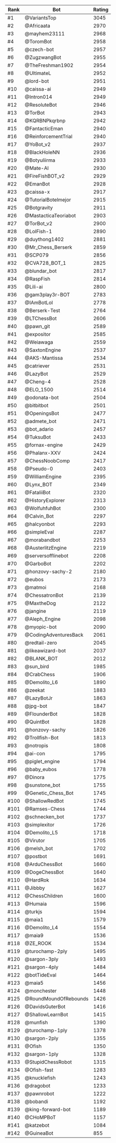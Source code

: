 Rank|Bot|Rating
---|---|---
#1|@VariantsTop|3045
#2|@Africaata|2970
#3|@mayhem23111|2968
#4|@ToromBot|2958
#5|@czech-bot|2957
#6|@ZugzwangBot|2955
#7|@TheFreshman1902|2954
#8|@UltimateL|2952
#9|@lord-bot|2951
#10|@caissa-ai|2949
#11|@Intron014|2949
#12|@ResoluteBot|2946
#13|@TorBot|2943
#14|@KQRBNPkqrbnp|2942
#15|@FantacticEman|2940
#16|@ReinforcementTrial|2940
#17|@YoBot_v2|2937
#18|@BlackHoleNN|2936
#19|@Botyuliirma|2933
#20|@Mate-AI|2930
#21|@FireFishBOT_v2|2929
#22|@EmanBot|2928
#23|@caissa-x|2917
#24|@TutorialBotelmejor|2915
#25|@Botgravity|2911
#26|@MastacticaTeoriabot|2903
#27|@TorBot_v2|2900
#28|@LolFish-1|2890
#29|@duythong1402|2881
#30|@Mr_Chess_Berserk|2859
#31|@SCP079|2856
#32|@CVA728_BOT_1|2825
#33|@blundar_bot|2817
#34|@RaspFish|2814
#35|@Lili-ai|2800
#36|@gam3play3r-BOT|2783
#37|@IAmBotLol|2778
#38|@Berserk-Test|2764
#39|@LTChessBot|2606
#40|@pawn_git|2589
#41|@expositor|2585
#42|@Weiawaga|2559
#43|@SaxtonEngine|2537
#44|@AKS-Mantissa|2534
#45|@catriever|2531
#46|@LazyBot|2529
#47|@Cheng-4|2528
#48|@ELO_1500|2514
#49|@odonata-bot|2504
#50|@bitbitbot|2501
#51|@OpeningsBot|2477
#52|@admete_bot|2471
#53|@bot_adario|2457
#54|@TuksuBot|2433
#55|@fornax-engine|2429
#56|@Phalanx-XXV|2424
#57|@ChessNoobComp|2417
#58|@Pseudo-0|2403
#59|@WilliamEngine|2395
#60|@Lynx_BOT|2349
#61|@FataliiBot|2320
#62|@HistoryExplorer|2313
#63|@WolfuhfuhBot|2300
#64|@Calvin_Bot|2297
#65|@halcyonbot|2293
#66|@simpleEval|2287
#67|@morabandbot|2253
#68|@AusterlitzEngine|2219
#69|@serversofflinebot|2208
#70|@GarboBot|2202
#71|@honzovy-sachy-2|2180
#72|@eubos|2173
#73|@matmoi|2168
#74|@ChessatronBot|2139
#75|@MaxtheDog|2122
#76|@jangine|2119
#77|@Aleph_Engine|2098
#78|@myopic-bot|2090
#79|@CodingAdventuresBack|2061
#80|@redtail-zero|2045
#81|@likeawizard-bot|2037
#82|@BLANK_BOT|2012
#83|@sun_bird|1985
#84|@CrabChess|1906
#85|@Demolito_L6|1890
#86|@zeekat|1883
#87|@LazyBotJr|1863
#88|@jpg-bot|1847
#89|@FlounderBot|1828
#90|@QuintBot|1828
#91|@honzovy-sachy|1826
#92|@Trollfish-Bot|1813
#93|@notropis|1808
#94|@ai-con|1795
#95|@piglet_engine|1794
#96|@baby_eubos|1778
#97|@Dinora|1775
#98|@sunstone_bot|1755
#99|@Genetic_Chess_Bot|1745
#100|@ShallowRedBot|1745
#101|@Ramses-Chess|1744
#102|@schnecken_bot|1737
#103|@simplexitor|1726
#104|@Demolito_L5|1718
#105|@Virutor|1705
#106|@melsh_bot|1702
#107|@postbot|1691
#108|@ArduChessBot|1660
#109|@DogeChessBot|1640
#110|@HardRok|1634
#111|@Jibbby|1627
#112|@ChessChildren|1600
#113|@Humaia|1596
#114|@turkjs|1594
#115|@maia1|1579
#116|@Demolito_L4|1554
#117|@maia9|1536
#118|@ZE_ROOK|1534
#119|@turochamp-2ply|1495
#120|@sargon-3ply|1493
#121|@sargon-4ply|1484
#122|@botTideEval|1464
#123|@maia5|1456
#124|@monchester|1448
#125|@RoundMoundOfRebounds|1426
#126|@DavidsGuterBot|1416
#127|@ShallowLearnBot|1415
#128|@munfish|1390
#129|@turochamp-1ply|1378
#130|@sargon-2ply|1355
#131|@Ofish|1350
#132|@sargon-1ply|1328
#133|@StupidChessRobot|1315
#134|@Ofish-fast|1283
#135|@knucklefish|1243
#136|@dragobot|1233
#137|@pawnrobot|1222
#138|@bobandi|1192
#139|@king-forward-bot|1189
#140|@CHoMPBoT|1157
#141|@katzebot|1084
#142|@GuineaBot|855

